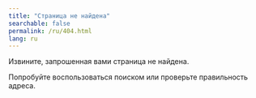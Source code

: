 ```yaml
---
title: "Страница не найдена"
searchable: false
permalink: /ru/404.html
lang: ru
---
```


Извините, запрошенная вами страница не найдена.

Попробуйте воспользоваться поиском или проверьте правильность адреса.
